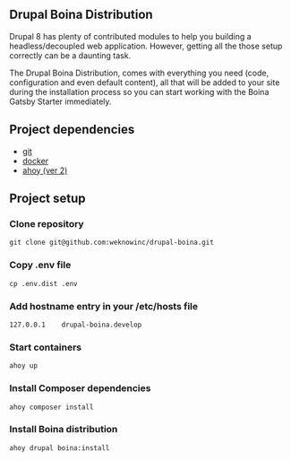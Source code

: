 Drupal Boina Distribution
--
Drupal 8 has plenty of contributed modules to help you building a headless/decoupled web application. However, getting all the those setup correctly can be a daunting task.

The Drupal Boina Distribution, comes with everything you need (code, configuration and even default content), all that will be added to your site during the installation process so you can start working with the Boina Gatsby Starter immediately.

## Project dependencies
* [git](https://git-scm.com/)
* [docker](https://www.docker.com/)
* [ahoy (ver 2)](https://github.com/ahoy-cli/ahoy)

## Project setup

### Clone repository
```
git clone git@github.com:weknowinc/drupal-boina.git
```

### Copy .env file
```
cp .env.dist .env
```

### Add hostname entry in your /etc/hosts file
```
127.0.0.1    drupal-boina.develop
```

### Start containers
```
ahoy up
```

### Install Composer dependencies
```
ahoy composer install
```

### Install Boina distribution
```
ahoy drupal boina:install
```
